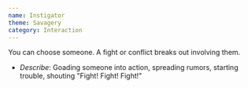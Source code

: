 ```yaml
---
name: Instigator
theme: Savagery
category: Interaction
---
```


You can choose someone. A fight or conflict breaks out involving them.

* *Describe*: Goading someone into action, spreading rumors, starting trouble, shouting "Fight! Fight! Fight!"